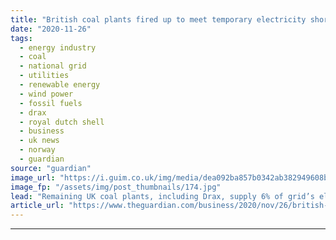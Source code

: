 ```yaml
---
title: "British coal plants fired up to meet temporary electricity shortfall"
date: "2020-11-26"
tags: 
  - energy industry
  - coal
  - national grid
  - utilities
  - renewable energy
  - wind power
  - fossil fuels
  - drax
  - royal dutch shell
  - business
  - uk news
  - norway
  - guardian
source: "guardian"
image_url: "https://i.guim.co.uk/img/media/dea092ba857b0342ab382949608b83d382a0cc59/0_464_7249_4350/master/7249.jpg?width=460&quality=85&auto=format&fit=max&s=0766ce5a49575b68de91841237c4dd54"
image_fp: "/assets/img/post_thumbnails/174.jpg"
lead: "Remaining UK coal plants, including Drax, supply 6% of grid’s electricity to cover power supply drop and colder weatherBritain has fired up some of its last remaining coal power plants to help keep the lights on as the country’s wind turbines slow ov..."
article_url: "https://www.theguardian.com/business/2020/nov/26/british-coal-plants-fired-up-to-meet-temporary-electricity-shortfall"
---
```


---
